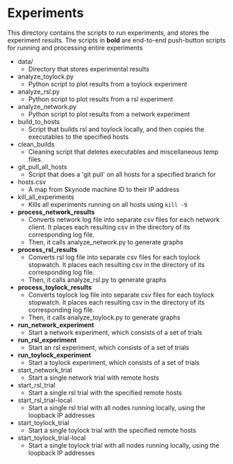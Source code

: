 # Experiments

This directory contains the scripts to run experiments, and stores the experiment results.
The scripts in **bold** are end-to-end push-button scripts for running and processing 
entire experiments

- data/
    * Directory that stores experimental results
- analyze_toylock.py
    * Python script to plot results from a toylock experiment
- analyze_rsl.py
    * Python script to plot results from a rsl experiment
- analyze_network.py
    * Python script to plot results from a network experiment
- build_to_hosts
    * Script that builds rsl and toylock locally, and then copies the executables to the specified hosts
- clean_builds
    * Cleaning script that deletes executables and miscellaneous temp files.
- git_pull_all_hosts
    * Script that does a 'git pull' on all hosts for a specified branch for
- hosts.csv
    * A map from Skynode machine ID to their IP address
- kill_all_experiments
    * Kills all experiments running on all hosts using `kill -9`
- **process_network_results**
    * Converts network log file into separate csv files for each network client. It places each resulting csv in the directory of its corresponding log file.
    * Then, it calls analyze_network.py to generate graphs
- **process_rsl_results**
    * Converts rsl log file into separate csv files for each toylock stopwatch. It places each resulting csv in the directory of its corresponding log file.
    * Then, it calls analyze_rsl.py to generate graphs
- **process_toylock_results**
    * Converts toylock log file into separate csv files for each toylock stopwatch. It places each resulting csv in the directory of its corresponding log file.
    * Then, it calls analyze_toylock.py to generate graphs
- **run_network_experiment**
    * Start a network experiment, which consists of a set of trials
- **run_rsl_experiment**
    * Start an rsl experiment, which consists of a set of trials
- **run_toylock_experiment**
    * Start a toylock experiment, which consists of a set of trials
- start_network_trial
    * Start a single network trial with remote hosts
- start_rsl_trial
    * Start a single rsl trial with the specified remote hosts
- start_rsl_trial-local
    * Start a single rsl trial with all nodes running locally, using the loopback IP addresses
- start_toylock_trial
    * Start a single toylock trial with the specified remote hosts
- start_toylock_trial-local
    * Start a single toylock trial with all nodes running locally, using the loopback IP addresses

    
